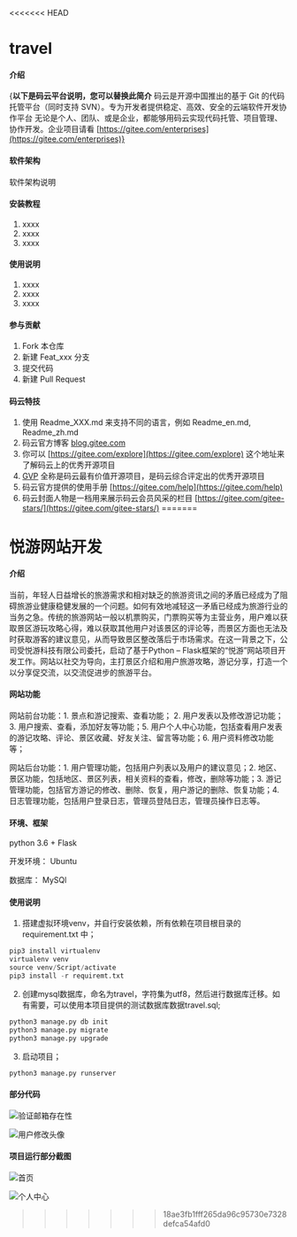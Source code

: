 <<<<<<< HEAD
# travel

#### 介绍
{**以下是码云平台说明，您可以替换此简介**
码云是开源中国推出的基于 Git 的代码托管平台（同时支持 SVN）。专为开发者提供稳定、高效、安全的云端软件开发协作平台
无论是个人、团队、或是企业，都能够用码云实现代码托管、项目管理、协作开发。企业项目请看 [https://gitee.com/enterprises](https://gitee.com/enterprises)}

#### 软件架构
软件架构说明


#### 安装教程

1. xxxx
2. xxxx
3. xxxx

#### 使用说明

1. xxxx
2. xxxx
3. xxxx

#### 参与贡献

1. Fork 本仓库
2. 新建 Feat_xxx 分支
3. 提交代码
4. 新建 Pull Request


#### 码云特技

1. 使用 Readme\_XXX.md 来支持不同的语言，例如 Readme\_en.md, Readme\_zh.md
2. 码云官方博客 [blog.gitee.com](https://blog.gitee.com)
3. 你可以 [https://gitee.com/explore](https://gitee.com/explore) 这个地址来了解码云上的优秀开源项目
4. [GVP](https://gitee.com/gvp) 全称是码云最有价值开源项目，是码云综合评定出的优秀开源项目
5. 码云官方提供的使用手册 [https://gitee.com/help](https://gitee.com/help)
6. 码云封面人物是一档用来展示码云会员风采的栏目 [https://gitee.com/gitee-stars/](https://gitee.com/gitee-stars/)
=======
# 悦游网站开发

#### 介绍
当前，年轻人日益增长的旅游需求和相对缺乏的旅游资讯之间的矛盾已经成为了阻碍旅游业健康稳健发展的一个问题。如何有效地减轻这一矛盾已经成为旅游行业的当务之急。传统的旅游网站一般以机票购买，门票购买等为主营业务，用户难以获取景区游玩攻略心得，难以获取其他用户对该景区的评论等，而景区方面也无法及时获取游客的建议意见，从而导致景区整改落后于市场需求。在这一背景之下，公司受悦游科技有限公司委托，启动了基于Python – Flask框架的“悦游”网站项目开发工作。网站以社交为导向，主打景区介绍和用户旅游攻略，游记分享，打造一个以分享促交流，以交流促进步的旅游平台。



#### 网站功能

网站前台功能：1. 景点和游记搜索、查看功能； 2. 用户发表以及修改游记功能；3. 用户搜索、查看，添加好友等功能；5. 用户个人中心功能，包括查看用户发表的游记攻略、评论、景区收藏、好友关注、留言等功能；6. 用户资料修改功能等；

网站后台功能：1. 用户管理功能，包括用户列表以及用户的建议意见；2. 地区、景区功能，包括地区、景区列表，相关资料的查看，修改，删除等功能；3. 游记管理功能，包括官方游记的修改、删除、恢复，用户游记的删除、恢复功能；4. 日志管理功能，包括用户登录日志，管理员登陆日志，管理员操作日志等。

#### 环境、框架

python 3.6 + Flask

开发环境： Ubuntu

数据库： MySQl

#### 使用说明

1. 搭建虚拟环境venv，并自行安装依赖，所有依赖在项目根目录的 requirement.txt 中；

```python
pip3 install virtualenv
virtualenv venv
source venv/Script/activate
pip3 install -r requiremt.txt
```

2. 创建mysql数据库，命名为travel，字符集为utf8，然后进行数据库迁移。如有需要，可以使用本项目提供的测试数据库数据travel.sql;

```python
python3 manage.py db init
python3 manage.py migrate
python3 manage.py upgrade
```

3. 启动项目；

```python
python3 manage.py runserver
```


#### 部分代码

![验证邮箱存在性](https://images.gitee.com/uploads/images/2019/0306/093329_48e8b4b7_2325526.png "travel1.png")

![用户修改头像](https://images.gitee.com/uploads/images/2019/0306/093406_e8e687f1_2325526.png "travel2.png")

#### 项目运行部分截图

![首页](https://images.gitee.com/uploads/images/2019/0306/093929_3b5fdeb7_2325526.png "运行2.png.png")

![个人中心](https://images.gitee.com/uploads/images/2019/0306/093950_aca82063_2325526.png "运行1.png.png")

>>>>>>> 18ae3fb1fff265da96c95730e7328defca54afd0
